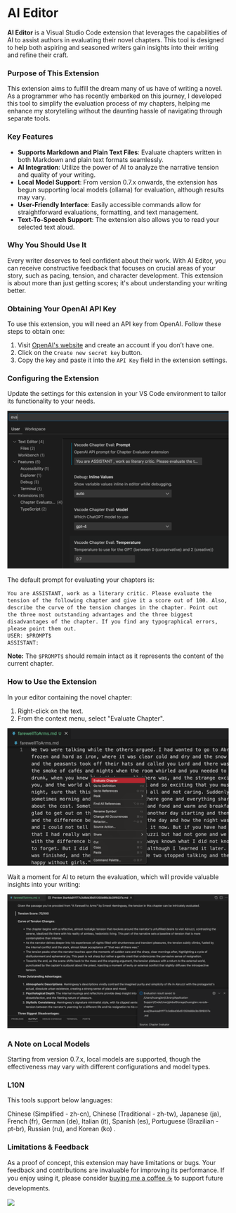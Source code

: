 # AI Editor

**AI Editor** is a Visual Studio Code extension that leverages the capabilities of AI to assist authors in evaluating their novel chapters. This tool is designed to help both aspiring and seasoned writers gain insights into their writing and refine their craft.

### Purpose of This Extension

This extension aims to fulfill the dream many of us have of writing a novel. As a programmer who has recently embarked on this journey, I developed this tool to simplify the evaluation process of my chapters, helping me enhance my storytelling without the daunting hassle of navigating through separate tools.

### Key Features

- **Supports Markdown and Plain Text Files**: Evaluate chapters written in both Markdown and plain text formats seamlessly.
- **AI Integration**: Utilize the power of AI to analyze the narrative tension and quality of your writing.
- **Local Model Support**: From version 0.7.x onwards, the extension has begun supporting local models (ollama) for evaluation, although results may vary.
- **User-Friendly Interface**: Easily accessible commands allow for straightforward evaluations, formatting, and text management.
- **Text-To-Speech Support**: The extension also allows you to read your selected text aloud.

### Why You Should Use It

Every writer deserves to feel confident about their work. With AI Editor, you can receive constructive feedback that focuses on crucial areas of your story, such as pacing, tension, and character development. This extension is about more than just getting scores; it's about understanding your writing better.

### Obtaining Your OpenAI API Key

To use this extension, you will need an API key from OpenAI. Follow these steps to obtain one:

1. Visit [OpenAI's website](https://platform.openai.com/account/api-keys) and create an account if you don’t have one.
2. Click on the `Create new secret key` button.
3. Copy the key and paste it into the `API Key` field in the extension settings.

### Configuring the Extension

Update the settings for this extension in your VS Code environment to tailor its functionality to your needs.

<img src="resources/setup.png" alt="Settings" />

The default prompt for evaluating your chapters is:

```
You are ASSISTANT, work as a literary critic. Please evaluate the tension of the following chapter and give it a score out of 100. Also, describe the curve of the tension changes in the chapter. Point out the three most outstanding advantages and the three biggest disadvantages of the chapter. If you find any typographical errors, please point them out.
USER: $PROMPT$
ASSISTANT:
```

**Note:** The `$PROMPT$` should remain intact as it represents the content of the current chapter.

### How to Use the Extension

In your editor containing the novel chapter:

1. Right-click on the text.
2. From the context menu, select "Evaluate Chapter".

<img src="resources/evaluate.png" alt="Evaluate a chapter" />

Wait a moment for AI to return the evaluation, which will provide valuable insights into your writing:

<img src="resources/evaluation_reslult.png" alt="Evaluation result" />

### A Note on Local Models

Starting from version 0.7.x, local models are supported, though the effectiveness may vary with different configurations and model types.

### L10N

This tools support below languages:

Chinese (Simplified - zh-cn), Chinese (Traditional - zh-tw), Japanese (ja), French (fr), German (de), Italian (it), Spanish (es), Portuguese (Brazilian - pt-br), Russian (ru), and Korean (ko) .

### Limitations & Feedback

As a proof of concept, this extension may have limitations or bugs. Your feedback and contributions are invaluable for improving its performance. If you enjoy using it, please consider [buying me a coffee ☕️](https://www.buymeacoffee.com/huangjien) to support future developments.

<div >
    <a href="https://www.buymeacoffee.com/huangjien" target="_blank" style="display: inline-block;">
        <img src="https://img.shields.io/badge/Donate-Buy%20Me%20A%20Coffee-orange.svg?style=flat-square&logo=buymeacoffee" align="center" />
    </a>
</div>
<br />
